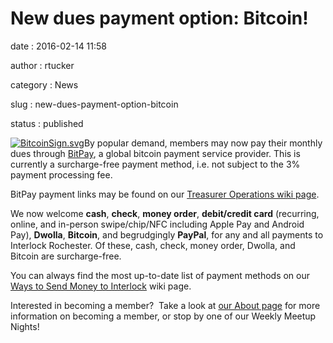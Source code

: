 New dues payment option: Bitcoin!
=================================

date
:   2016-02-14 11:58

author
:   rtucker

category
:   News

slug
:   new-dues-payment-option-bitcoin

status
:   published

[![BitcoinSign.svg](http://www.interlockroc.org/wp-content/uploads/2016/02/BitcoinSign.svg_.png)](http://www.interlockroc.org/wp-content/uploads/2016/02/BitcoinSign.svg_.png)By
popular demand, members may now pay their monthly dues through
[BitPay](https://bitpay.com/), a global bitcoin payment service
provider. This is currently a surcharge-free payment method, i.e. not
subject to the 3% payment processing fee.

BitPay payment links may be found on our [Treasurer Operations wiki
page](http://wiki.interlockroc.org/wiki/index.php/Treasurer_Operations#BitPay).

We now welcome **cash**, **check**, **money order**, **debit/credit
card** (recurring, online, and in-person swipe/chip/NFC including Apple
Pay and Android Pay), **Dwolla**, **Bitcoin**, and
begrudgingly **PayPal**, for any and all payments to Interlock
Rochester. Of these, cash, check, money order, Dwolla, and Bitcoin are
surcharge-free.

You can always find the most up-to-date list of payment methods on our
[Ways to Send Money to
Interlock](http://wiki.interlockroc.org/wiki/index.php/Treasurer_Operations#Ways_to_Send_Money_to_Interlock)
wiki page.

Interested in becoming a member?  Take a look at [our About
page](http://www.interlockroc.org/about/) for more information on
becoming a member, or stop by one of our Weekly Meetup Nights!
